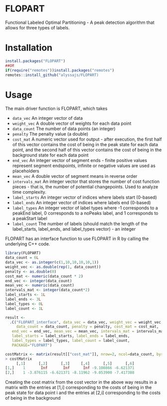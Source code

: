 # FLOPART 
Functional Labeled Optimal Partitioning - A peak detection algorithm that allows for three types of labels.

# Installation

```r
install.packages("FLOPART")
##OR
if(require("remotes"))install.packages("remotes")
remotes::install_github("alyssajs/FLOPART)
```

# Usage
The main driver function is FLOPART, which takes    
* `data_vec` An integer vector of data   
* `weight_vec` A double vector of weights for each data point  
* `data_count` The number of data points (an integer)
* `penalty` The penalty value (a double)
* `cost_mat` A numeric vector used for output - after execution, the first half of this vector contains the cost of being in the peak state for each data point, and the second half of this 
vector contains the cost of being in the background state for each data point  
* `end_vec` An integer vector of segment ends - finite positive values represent segment endspoints, infinite or negative values are used as placeholders  
* `mean_vec` A double vector of segment means in reverse order  
* `intervals_mat` An integer vector that stores the number of cost function pieces - that is, the number of potential changepoints. Used to analyze time complexity.
* `label_starts` An integer vector of indices where labels start (0-based)  
* `label_ends` An integer vector of indices where labels end (0-based)  
* `label_types` An integer vector of label types where -1 corresponds to a peakEnd label, 0 corresponds to a noPeaks label, and 1 corresponds to a peakStart label  
* `label_count` The number of labels (should match the length of the label_starts, label_ends, and label_types vector) - an integer


FLOPART has an interface function to use FLOPART in R by calling the underlying C++ code.
```r
library(FLOPART)
data_count = 6L
data_vec <- as.integer(c(1,10,10,10,10,1))
weight_vec <- as.double(rep(1, data_count))
penalty <- as.double(0)
cost_mat <- numeric(data_count * 2)
end_vec <- integer(data_count)
mean_vec <- numeric(data_count) 
intervals_mat <- integer(data_count*2)
label_starts <- 1L
label_ends <- 3L
label_types <- 0L
label_count <- 1L

result <- 
  .C("FLOPART_interface", data_vec = data_vec, weight_vec = weight_vec,
     data_count = data_count, penalty = penalty, cost_mat = cost_mat,
   end_vec = end_vec, mean_vec = mean_vec, intervals_mat = intervals_mat,
   label_starts = label_starts, label_ends = label_ends,
   label_types = label_types, label_count = label_count,
   PACKAGE="FLOPART")

costMatrix <- matrix(result[["cost_mat"]], nrow=2, ncol=data_count, byrow=TRUE)
> costMatrix
     [,1]      [,2]      [,3]     [,4]      [,5]      [,6]
[1,]    1       Inf       Inf      Inf -9.100866 -6.621371
[2,]    1 -3.876115 -6.621371 -8.11962 -9.053900 -7.417388
```
Creating the cost matrix from the cost vector in the above way results in a matrix with the entries at [1,i] corresponding to the costs of being in
the peak state for data point i and the entries at [2,i] corresponding to the costs of being in the background